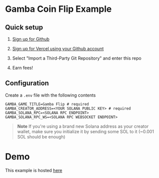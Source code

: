 # Gamba Coin Flip Example

## Quick setup

1. [Sign up for Github](https://github.com/)

2. [Sign up for Vercel using your Github account](https://vercel.com/)

3. Select "Import a Third-Party Git Repository" and enter this repo

4. Earn fees!

## Configuration

Create a `.env` file with the following contents

```
GAMBA_GAME_TITLE=Gamba Flip # required
GAMBA_CREATOR_ADDRESS=<YOUR SOLANA PUBLIC KEY> # required
GAMBA_SOLANA_RPC=<SOLANA RPC ENDPOINT>
GAMBA_SOLANA_RPC_WS=<SOLANA RPC WEBSOCKET ENDPOINT>
```

> **Note**
> If you're using a brand new Solana address as your creator wallet, make sure you initialize it by sending some SOL to it (~0.001 SOL should be enough)

# Demo

This example is hosted [here](https://flip.gamba.so)
